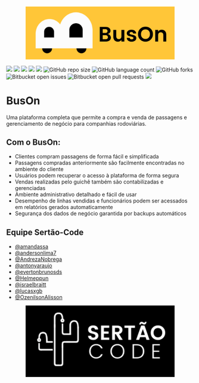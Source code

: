 
<p align="center"><img src="https://github.com/amandassa/BusOn/blob/Sistema/public/imagens/BusOn.png?raw=true" width="400"></p>




![](https://img.shields.io/github/last-commit/amandassa/BusOn?style=for-the-badge)
![](https://img.shields.io/github/contributors/amandassa/BusOn?style=for-the-badge)
![](https://img.shields.io/github/commit-activity/w/amandassa/BusOn?style=for-the-badge)
![](https://img.shields.io/tokei/lines/github/amandassa/BusOn?style=for-the-badge)
![](https://img.shields.io/github/repo-size/amandassa/BusOn?label=size&style=for-the-badge)
![GitHub repo size](https://img.shields.io/github/repo-size/amandassa/BusOn?style=for-the-badge)
![GitHub language count](https://img.shields.io/github/languages/count/amandassa/BusOn?style=for-the-badge)
![GitHub forks](https://img.shields.io/github/forks/amandassa/BusOn?style=for-the-badge)
![Bitbucket open issues](https://img.shields.io/bitbucket/issues/amandassa/BusOn?style=for-the-badge)
![Bitbucket open pull requests](https://img.shields.io/bitbucket/pr-raw/amandassa/BusOn?style=for-the-badge)
![](https://img.shields.io/github/directory-file-count/amandassa/BusOn?style=for-the-badge)

# BusOn

Uma plataforma completa que permite a compra e venda de passagens e gerenciamento de negócio para companhias rodoviárias.
## Com o BusOn:

 - Clientes compram passagens de forma fácil e simplificada
 - Passagens compradas anteriormente são facilmente encontradas no ambiente do cliente
 - Usuários podem recuperar o acesso à plataforma de forma segura
 - Vendas realizadas pelo guichê também são contabilizadas e gerenciadas
 - Ambiente administrativo detalhado e fácil de usar
 - Desempenho de linhas vendidas e funcionários podem ser acessados em relatórios gerados automaticamente
 - Segurança dos dados de negócio garantida por backups automáticos

## Equipe Sertão-Code

- [@amandassa](https://github.com/amandassa)
- [@andersonlima7](https://github.com/andersonlima7)
- [@AndrezaNobrega](https://github.com/AndrezaNobrega)
- [@antonyaraujo](https://github.com/antonyaraujo)
- [@evertonbrunosds](https://github.com/evertonbrunosds)
- [@Helmeppun](https://github.com/Helmeppun)
- [@israelbraitt](https://github.com/israelbraitt)
- [@lucasxgb](https://github.com/lucasxgb)
- [@OzenilsonAlisson](https://github.com/OzenilsonAlisson)

<p align="center"><img src="https://github.com/amandassa/BusOn/blob/Sistema/public/imagens/SertaoCode.png?raw=true" width="400"></p>